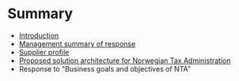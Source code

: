 # Summary

* [Introduction](README.md)
* [Management summary of response](1-management_summary_of_response.md)
* [Supplier profile](2-supplier_profile.md)
* [Proposed solution architecture for Norwegian Tax Administration](3-proposed_solution_architecture_for_norwegian_tax_a.md)
* Response to "Business goals and objectives of NTA"

